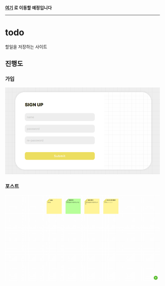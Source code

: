 **[여기](https://github.com/todo-web) 로 이동할 예정입니다**
- - -
# todo
할일을 저장하는 사이트


## 진행도

### 가입
![가입](https://github.com/5-23/todo/blob/main/sub/sign_up.png?raw=true)
### 포스트
![가입](https://github.com/5-23/todo/blob/main/sub/post.png?raw=true)
